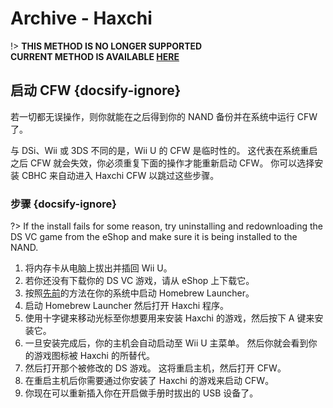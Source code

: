 # Archive - Haxchi

!> **THIS METHOD IS NO LONGER SUPPORTED**  
**CURRENT METHOD IS AVAILABLE [HERE](../../introduction)**

## 启动 CFW {docsify-ignore}

若一切都无误操作，则你就能在之后得到你的 NAND 备份并在系统中运行 CFW 了。

与 DSi、Wii 或 3DS 不同的是，Wii U 的 CFW 是临时性的。 这代表在系统重启之后 CFW 就会失效，你必须重复下面的操作才能重新启动 CFW。 你可以选择安装 CBHC 来自动进入 Haxchi CFW 以跳过这些步骤。

### 步骤 {docsify-ignore}

?> If the install fails for some reason, try uninstalling and redownloading the DS VC game from the eShop and make sure it is being installed to the NAND.

1. 将内存卡从电脑上拔出并插回 Wii U。
1. 若你还没有下载你的 DS VC 游戏，请从 eShop 上下载它。
1. 按照[先前](browser-exploit)的方法在你的系统中启动 Homebrew Launcher。
1. 启动 Homebrew Launcher 然后打开 Haxchi 程序。
1. 使用十字键来移动光标至你想要用来安装 Haxchi 的游戏，然后按下 A 键来安装它。
1. 一旦安装完成后，你的主机会自动启动至 Wii U 主菜单。 然后你就会看到你的游戏图标被 Haxchi 的所替代。
1. 然后打开那个被修改的 DS 游戏。 这将重启主机，然后打开 CFW。
1. 在重启主机后你需要通过你安装了 Haxchi 的游戏来启动 CFW。
1. 你现在可以重新插入你在开启做手册时拔出的 USB 设备了。